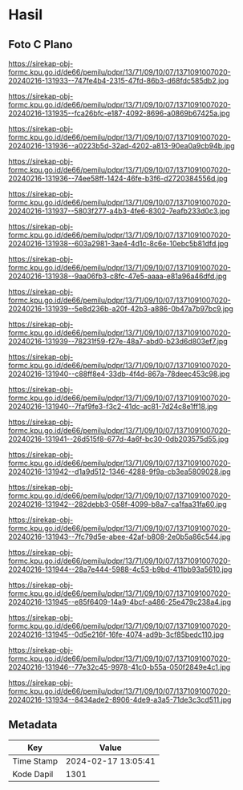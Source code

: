 # Hasil

## Foto C Plano

https://sirekap-obj-formc.kpu.go.id/de66/pemilu/pdpr/13/71/09/10/07/1371091007020-20240216-131933--747fe4b4-2315-47fd-86b3-d68fdc585db2.jpg

https://sirekap-obj-formc.kpu.go.id/de66/pemilu/pdpr/13/71/09/10/07/1371091007020-20240216-131935--fca26bfc-e187-4092-8696-a0869b67425a.jpg

https://sirekap-obj-formc.kpu.go.id/de66/pemilu/pdpr/13/71/09/10/07/1371091007020-20240216-131936--a0223b5d-32ad-4202-a813-90ea0a9cb94b.jpg

https://sirekap-obj-formc.kpu.go.id/de66/pemilu/pdpr/13/71/09/10/07/1371091007020-20240216-131936--74ee58ff-1424-46fe-b3f6-d2720384556d.jpg

https://sirekap-obj-formc.kpu.go.id/de66/pemilu/pdpr/13/71/09/10/07/1371091007020-20240216-131937--5803f277-a4b3-4fe6-8302-7eafb233d0c3.jpg

https://sirekap-obj-formc.kpu.go.id/de66/pemilu/pdpr/13/71/09/10/07/1371091007020-20240216-131938--603a2981-3ae4-4d1c-8c6e-10ebc5b81dfd.jpg

https://sirekap-obj-formc.kpu.go.id/de66/pemilu/pdpr/13/71/09/10/07/1371091007020-20240216-131938--9aa06fb3-c8fc-47e5-aaaa-e81a96a46dfd.jpg

https://sirekap-obj-formc.kpu.go.id/de66/pemilu/pdpr/13/71/09/10/07/1371091007020-20240216-131939--5e8d236b-a20f-42b3-a886-0b47a7b97bc9.jpg

https://sirekap-obj-formc.kpu.go.id/de66/pemilu/pdpr/13/71/09/10/07/1371091007020-20240216-131939--78231f59-f27e-48a7-abd0-b23d6d803ef7.jpg

https://sirekap-obj-formc.kpu.go.id/de66/pemilu/pdpr/13/71/09/10/07/1371091007020-20240216-131940--c88ff8e4-33db-4f4d-867a-78deec453c98.jpg

https://sirekap-obj-formc.kpu.go.id/de66/pemilu/pdpr/13/71/09/10/07/1371091007020-20240216-131940--7faf9fe3-f3c2-41dc-ac81-7d24c8e1ff18.jpg

https://sirekap-obj-formc.kpu.go.id/de66/pemilu/pdpr/13/71/09/10/07/1371091007020-20240216-131941--26d515f8-677d-4a6f-bc30-0db203575d55.jpg

https://sirekap-obj-formc.kpu.go.id/de66/pemilu/pdpr/13/71/09/10/07/1371091007020-20240216-131942--d1a9d512-1346-4288-9f9a-cb3ea5809028.jpg

https://sirekap-obj-formc.kpu.go.id/de66/pemilu/pdpr/13/71/09/10/07/1371091007020-20240216-131942--282debb3-058f-4099-b8a7-ca1faa31fa60.jpg

https://sirekap-obj-formc.kpu.go.id/de66/pemilu/pdpr/13/71/09/10/07/1371091007020-20240216-131943--7fc79d5e-abee-42af-b808-2e0b5a86c544.jpg

https://sirekap-obj-formc.kpu.go.id/de66/pemilu/pdpr/13/71/09/10/07/1371091007020-20240216-131944--28a7e444-5988-4c53-b9bd-411bb93a5610.jpg

https://sirekap-obj-formc.kpu.go.id/de66/pemilu/pdpr/13/71/09/10/07/1371091007020-20240216-131945--e85f6409-14a9-4bcf-a486-25e479c238a4.jpg

https://sirekap-obj-formc.kpu.go.id/de66/pemilu/pdpr/13/71/09/10/07/1371091007020-20240216-131945--0d5e216f-16fe-4074-ad9b-3cf85bedc110.jpg

https://sirekap-obj-formc.kpu.go.id/de66/pemilu/pdpr/13/71/09/10/07/1371091007020-20240216-131946--77e32c45-9978-41c0-b55a-050f2849e4c1.jpg

https://sirekap-obj-formc.kpu.go.id/de66/pemilu/pdpr/13/71/09/10/07/1371091007020-20240216-131934--8434ade2-8906-4de9-a3a5-71de3c3cd511.jpg


## Metadata

| Key        | Value               |
| ---------- | ------------------- |
| Time Stamp | 2024-02-17 13:05:41 |
| Kode Dapil | 1301                |



